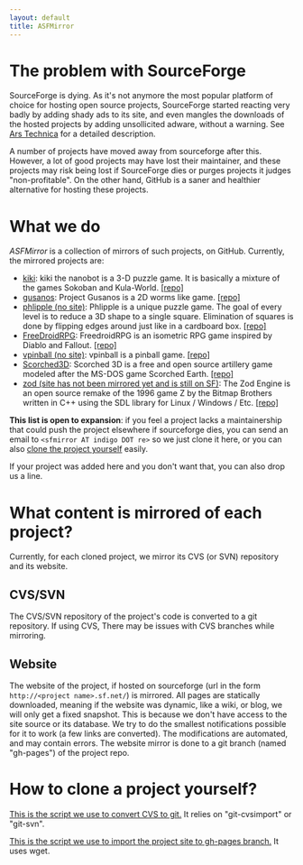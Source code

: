 ```yaml
---
layout: default
title: ASFMirror
---
```


# The problem with SourceForge

SourceForge is dying. As it's not anymore the most popular platform of choice for hosting open source projects, SourceForge started reacting very badly by adding shady ads to its site, and even mangles the downloads of the hosted projects by adding unsollicited adware, without a warning. See [Ars Technica](http://arstechnica.com/information-technology/2015/05/sourceforge-grabs-gimp-for-windows-account-wraps-installer-in-bundle-pushing-adware/) for a detailed description.

A number of projects have moved away from sourceforge after this. However, a lot of good projects may have lost their maintainer, and these projects may risk being lost if SourceForge dies or purges projects it judges "non-profitable".
On the other hand, GitHub is a saner and healthier alternative for hosting these projects.

# What we do

*ASFMirror* is a collection of mirrors of such projects, on GitHub. Currently, the mirrored projects are:

* [kiki](kiki): kiki the nanobot is a 3-D puzzle game. It is basically a mixture of the games Sokoban and Kula-World. [[repo]](https://github.com/a-sf-mirror/kiki)
* [gusanos](gusanos): Project Gusanos is a 2D worms like game. [[repo]](https://github.com/a-sf-mirror/gusanos)
* [phlipple (no site)](https://github.com/a-sf-mirror/phlipple): Phlipple is a unique puzzle game. The goal of every level is to reduce a 3D shape to a single square. Elimination of squares is done by flipping edges around just like in a cardboard box. [[repo]](https://github.com/a-sf-mirror/phlipple)
* [FreeDroidRPG](http://www.freedroid.org/): FreedroidRPG is an isometric RPG game inspired by Diablo and Fallout. [[repo]](https://github.com/a-sf-mirror/freedroid)
* [vpinball (no site)](https://github.com/a-sf-mirror/vpinball): vpinball is a pinball game. [[repo]](https://github.com/a-sf-mirror/vpinball)
* [Scorched3D](http://www.scorched3d.co.uk/): Scorched 3D is a free and open source artillery game modeled after the MS-DOS game Scorched Earth. [[repo]](https://github.com/a-sf-mirror/scorched3d/)
* [zod (site has not been mirrored yet and is still on SF)](http://zod.sourceforge.net/): The Zod Engine is an open source remake of the 1996 game Z by the Bitmap Brothers written in C++ using the SDL library for Linux / Windows / Etc. [[repo]](https://github.com/a-sf-mirror/zod_engine)


**This list is open to expansion**: if you feel a project lacks a maintainership that could push the project elsewhere if sourceforge dies, you can send an email to `<sfmirror AT indigo DOT re>` so we just clone it here, or you can also [clone the project yourself](#how-to-clone-a-project-yourself) easily.

If your project was added here and you don't want that, you can also drop us a line.

# What content is mirrored of each project?

Currently, for each cloned project, we mirror its CVS (or SVN) repository and its website.

## CVS/SVN

The CVS/SVN repository of the project's code is converted to a git repository. If using CVS, There may be issues with CVS branches while mirroring.

## Website

The website of the project, if hosted on sourceforge (url in the form `http://<project name>.sf.net/`) is mirrored. All pages are statically downloaded, meaning if the website was dynamic, like a wiki, or blog, we will only get a fixed snapshot. This is because we don't have access to the site source or its database.
We try to do the smallest notifications possible for it to work (a few links are converted). The modifications are automated, and may contain errors. The website mirror is done to a git branch (named "gh-pages") of the project repo.

# How to clone a project yourself?

[This is the script we use to convert CVS to git.](sf-repo-to-git.zsh) It relies on "git-cvsimport" or "git-svn".

[This is the script we use to import the project site to gh-pages branch.](sf-site-to-gh.zsh) It uses wget.

